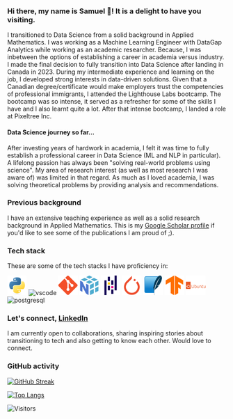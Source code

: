 ### Hi there, my name is **Samuel** 👋! It is a delight to have you visiting.

I transitioned to Data Science from a solid background in Applied Mathematics. I was working as a Machine Learning Engineer with DataGap Analytics while working as an academic researcher. Because, I was inbetween the options of establishing a career in academia versus industry. I made the final decision to fully transition into Data Science after landing in Canada in 2023. During my intermediate experience and learning on the job, I developed strong interests in data-driven solutions. Given that a Canadian degree/certificate would make employers trust the competencies of professional immigrants, I attended the Lighthouse Labs bootcamp. The bootcamp was so intense, it served as a refresher for some of the skills I have and I also learnt quite a lot. After that intense bootcamp, I landed a role at Pixeltree Inc.

#### Data Science journey so far...

After investing years of hardwork in academia, I felt it was time to fully establish a professional career in Data Science (ML and NLP in particular). A lifelong passion has always been "solving real-world problems using science". My area of research interest (as well as most research I was aware of) was limited in that regard. As much as I loved academia, I was solving theoretical problems by providing analysis and recommendations.

### Previous background

I have an extensive teaching experience as well as a solid research background in Applied Mathematics. This is my [Google Scholar profile](https://scholar.google.com/citations?user=Cu-AZD4AAAAJ&hl=en) if you'd like to see some of the publications I am proud of ;).

### Tech stack

These are some of the tech stacks I have proficiency in:

<p align="left">
<img src="https://github.com/devicons/devicon/blob/v2.15.1/icons/python/python-original.svg" alt="python" width="45" height="45"/>
<img src="https://cdn.jsdelivr.net/gh/devicons/devicon/icons/vscode/vscode-original.svg" alt="vscode" width="45" height="45"/>
<img src="https://github.com/devicons/devicon/blob/v2.15.1/icons/git/git-original.svg" alt="git" width="45" height="45"/>
<img src="https://github.com/devicons/devicon/blob/v2.15.1/icons/numpy/numpy-original.svg" alt="numpy" width="45" height="45"/>
<img src="https://github.com/devicons/devicon/blob/v2.15.1/icons/pandas/pandas-original.svg" alt="pandas" width="45" height="45"/>
<img src="https://github.com/devicons/devicon/blob/v2.15.1/icons/pytorch/pytorch-original.svg" alt="pytorch" width="45" height="45"/>
<img src="https://github.com/devicons/devicon/blob/v2.15.1/icons/sqlite/sqlite-original.svg" alt="sqlite" width="45" height="45"/>
<img src="https://github.com/devicons/devicon/blob/v2.15.1/icons/tensorflow/tensorflow-original.svg" alt="tensorflow" width="45" height="45"/>
<img src="https://github.com/devicons/devicon/blob/v2.15.1/icons/ubuntu/ubuntu-plain-wordmark.svg" alt="ubuntu" width="45" height="45"/>
<img src="https://cdn.jsdelivr.net/gh/devicons/devicon/icons/postgresql/postgresql-original.svg" alt="postgresql" width="45" height="45" />        
  
</p>

### Let's connect, [LinkedIn](https://www.linkedin.com/in/samuelsurulere/)

I am currently open to collaborations, sharing inspiring stories about transitioning to tech and also getting to know each other. Would love to connect.

### GitHub activity

<!--
[![Profile stats](https://github-readme-stats.vercel.app/api?username=samuelsurulere)](https://github.com/samuelsurulere)
-->

[![GitHub Streak](http://github-readme-streak-stats.herokuapp.com?user=samuelsurulere&theme=dark&background=000000)](https://git.io/streak-stats)

<!--
[![Top Langs](https://github-readme-stats.vercel.app/api/top-langs/?username=samuelsurulere&layout=compact)](https://github.com/samuelsurulere)
-->

[![Top Langs](https://github-readme-stats.vercel.app/api/top-langs/?username=samuelsurulere&layout=compact&theme=vision-friendly-dark)](https://github.com/anuraghazra/github-readme-stats)

![Visitors](https://api.visitorbadge.io/api/visitors?path=https%3A%2F%2Fgithub.com%2Fsamuelsurulere&label=Visitors&countColor=%23263759)
